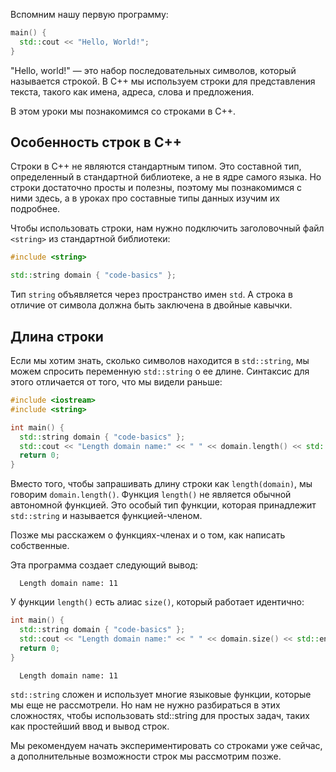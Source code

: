 Вспомним нашу первую программу:

```cpp
main() {
  std::cout << "Hello, World!";
}
```

"Hello, world!" — это набор последовательных символов, который называется строкой. В C++ мы используем строки для представления текста, такого как имена, адреса, слова и предложения.

В этом уроки мы познакомимся со строками в С++.

## Особенность строк в С++

Строки в С++ не являются стандартным типом. Это составной тип, определенный в стандартной библиотеке, а не в ядре самого языка. Но строки достаточно просты и полезны, поэтому мы познакомимся с ними здесь, а в уроках про составные типы данных изучим их подробнее.

Чтобы использовать строки, нам нужно подключить заголовочный файл `<string>` из стандартной библиотеки:

```cpp
#include <string>

std::string domain { "code-basics" };
```

Тип `string` объявляется через пространство имен `std`. А строка в отличие от символа должна быть заключена в двойные кавычки.

## Длина строки

Если мы хотим знать, сколько символов находится в `std::string`, мы можем спросить переменную `std::string` о ее длине. Синтаксис для этого отличается от того, что мы видели раньше:

```cpp
#include <iostream>
#include <string>

int main() {
  std::string domain { "code-basics" };
  std::cout << "Length domain name:" << " " << domain.length() << std::endl;
  return 0;
}
```

Вместо того, чтобы запрашивать длину строки как `length(domain)`, мы говорим `domain.length()`. Функция `length()` не является обычной автономной функцией. Это особый тип функции, которая принадлежит `std::string` и называется функцией-членом.

Позже мы расскажем о функциях-членах и о том, как написать собственные.

Эта программа создает следующий вывод:

```text
  Length domain name: 11
```


У функции `length()` есть алиас `size()`, который работает идентично:

```cpp
int main() {
  std::string domain { "code-basics" };
  std::cout << "Length domain name:" << " " << domain.size() << std::endl;
  return 0;
}
```

```text
  Length domain name: 11
```

`std::string` сложен и использует многие языковые функции, которые мы еще не рассмотрели. Но нам не нужно разбираться в этих сложностях, чтобы использовать std::string для простых задач, таких как простейший ввод и вывод строк.

Мы рекомендуем начать экспериментировать со строками уже сейчас, а дополнительные возможности строк мы рассмотрим позже.
